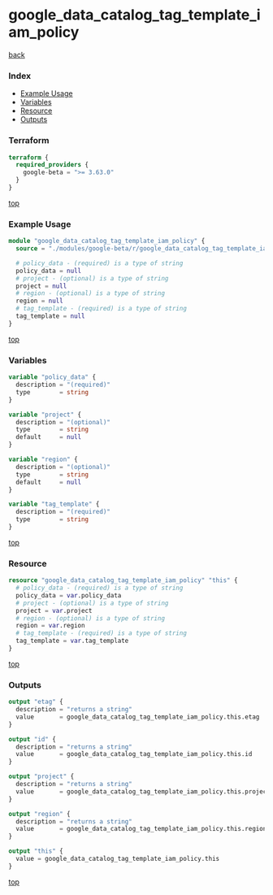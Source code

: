 # google_data_catalog_tag_template_iam_policy

[back](../google-beta.md)

### Index

- [Example Usage](#example-usage)
- [Variables](#variables)
- [Resource](#resource)
- [Outputs](#outputs)

### Terraform

```terraform
terraform {
  required_providers {
    google-beta = ">= 3.63.0"
  }
}
```

[top](#index)

### Example Usage

```terraform
module "google_data_catalog_tag_template_iam_policy" {
  source = "./modules/google-beta/r/google_data_catalog_tag_template_iam_policy"

  # policy_data - (required) is a type of string
  policy_data = null
  # project - (optional) is a type of string
  project = null
  # region - (optional) is a type of string
  region = null
  # tag_template - (required) is a type of string
  tag_template = null
}
```

[top](#index)

### Variables

```terraform
variable "policy_data" {
  description = "(required)"
  type        = string
}

variable "project" {
  description = "(optional)"
  type        = string
  default     = null
}

variable "region" {
  description = "(optional)"
  type        = string
  default     = null
}

variable "tag_template" {
  description = "(required)"
  type        = string
}
```

[top](#index)

### Resource

```terraform
resource "google_data_catalog_tag_template_iam_policy" "this" {
  # policy_data - (required) is a type of string
  policy_data = var.policy_data
  # project - (optional) is a type of string
  project = var.project
  # region - (optional) is a type of string
  region = var.region
  # tag_template - (required) is a type of string
  tag_template = var.tag_template
}
```

[top](#index)

### Outputs

```terraform
output "etag" {
  description = "returns a string"
  value       = google_data_catalog_tag_template_iam_policy.this.etag
}

output "id" {
  description = "returns a string"
  value       = google_data_catalog_tag_template_iam_policy.this.id
}

output "project" {
  description = "returns a string"
  value       = google_data_catalog_tag_template_iam_policy.this.project
}

output "region" {
  description = "returns a string"
  value       = google_data_catalog_tag_template_iam_policy.this.region
}

output "this" {
  value = google_data_catalog_tag_template_iam_policy.this
}
```

[top](#index)
